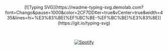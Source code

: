 <div align="center">
[![Typing SVG](https://readme-typing-svg.demolab.com?font=Chango&pause=1000&color=2CF7DD&center=true&vCenter=true&width=435&lines=hi+%E3%83%BE(%EF%BC%BE-%EF%BC%BE)%E3%83%8E)](https://git.io/typing-svg)
</div>

&nbsp;<div align="center">
  [![Spotify](https://sptfy-rafaelsutiono.vercel.app/api/spotify?background_color=171515&border_color=ffffff)](https://open.spotify.com/user/21avwkvu5ymc66l243cvlgn2q)
</div>
